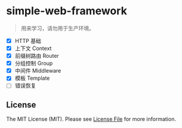# simple-web-framework

> 用来学习，请勿用于生产环境。

- [x] HTTP 基础
- [x] 上下文 Context
- [x] 前缀树路由 Router
- [x] 分组控制 Group
- [x] 中间件 Middleware
- [x] 模板 Template
- [ ] 错误恢复

## License

The MIT License (MIT). Please see [License File](LICENSE) for more information.